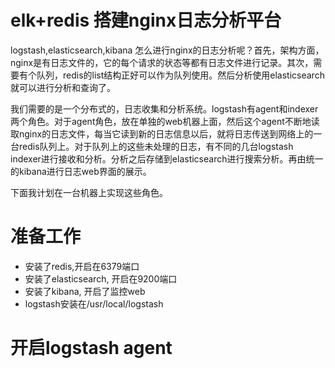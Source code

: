 # elk+redis 搭建nginx日志分析平台

logstash,elasticsearch,kibana 怎么进行nginx的日志分析呢？首先，架构方面，nginx是有日志文件的，它的每个请求的状态等都有日志文件进行记录。其次，需要有个队列，redis的list结构正好可以作为队列使用。然后分析使用elasticsearch就可以进行分析和查询了。

我们需要的是一个分布式的，日志收集和分析系统。logstash有agent和indexer两个角色。对于agent角色，放在单独的web机器上面，然后这个agent不断地读取nginx的日志文件，每当它读到新的日志信息以后，就将日志传送到网络上的一台redis队列上。对于队列上的这些未处理的日志，有不同的几台logstash indexer进行接收和分析。分析之后存储到elasticsearch进行搜索分析。再由统一的kibana进行日志web界面的展示。

下面我计划在一台机器上实现这些角色。

# 准备工作

* 安装了redis,开启在6379端口
* 安装了elasticsearch, 开启在9200端口
* 安装了kibana, 开启了监控web
* logstash安装在/usr/local/logstash

# 开启logstash agent


